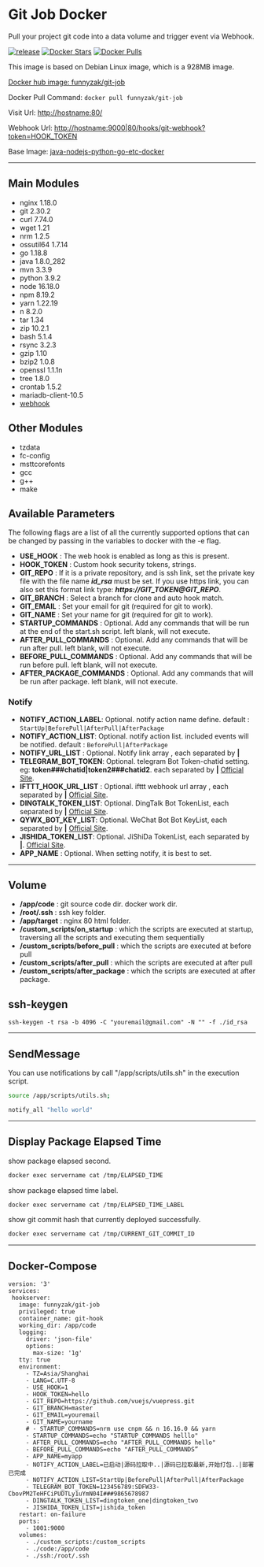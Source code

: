 # Git Job Docker

Pull your project git code into a data volume and trigger event via Webhook.

[![release](https://github.com/funnyzak/git-job-docker/actions/workflows/release.yml/badge.svg)](https://github.com/funnyzak/git-job/actions/workflows/release.yml)
[![Docker Stars](https://img.shields.io/docker/stars/funnyzak/git-job.svg?style=flat-square)](https://hub.docker.com/r/funnyzak/git-job/)
[![Docker Pulls](https://img.shields.io/docker/pulls/funnyzak/git-job.svg?style=flat-square)](https://hub.docker.com/r/funnyzak/git-job/)

This image is based on Debian Linux image, which is a 928MB image.


[Docker hub image: funnyzak/git-job](https://hub.docker.com/r/funnyzak/git-job)

Docker Pull Command: `docker pull funnyzak/git-job`

Visit Url: [http://hostname:80/](#)

Webhook Url: [http://hostname:9000|80/hooks/git-webhook?token=HOOK_TOKEN](#)

Base Image: [java-nodejs-python-go-etc-docker](https://github.com/funnyzak/java-nodejs-python-go-etc-docker)

---

## Main Modules

* nginx 1.18.0
* git 2.30.2
* curl 7.74.0
* wget 1.21
* nrm 1.2.5
* ossutil64 1.7.14
* go 1.18.8
* java 1.8.0_282
* mvn 3.3.9
* python 3.9.2
* node 16.18.0
* npm 8.19.2
* yarn 1.22.19
* n 8.2.0
* tar 1.34
* zip 10.2.1
* bash 5.1.4
* rsync 3.2.3
* gzip 1.10
* bzip2 1.0.8
* openssl 1.1.1n
* tree 1.8.0
* crontab 1.5.2
* mariadb-client-10.5
* [webhook](https://github.com/adnanh/webhook)

## Other Modules

* tzdata
* fc-config
* msttcorefonts
* gcc
* g++
* make
  
## Available Parameters

The following flags are a list of all the currently supported options that can be changed by passing in the variables to docker with the -e flag.

* **USE_HOOK** : The web hook is enabled as long as this is present.
* **HOOK_TOKEN** : Custom hook security tokens, strings.
* **GIT_REPO** : If it is a private repository, and is ssh link, set the private key file with the file name ***id_rsa*** must be set. If you use https link, you can also set this format link type: ***https://GIT_TOKEN@GIT_REPO***.
* **GIT_BRANCH** : Select a branch for clone and auto hook match.
* **GIT_EMAIL** : Set your email for git (required for git to work).
* **GIT_NAME** : Set your name for git (required for git to work).
* **STARTUP_COMMANDS** : Optional. Add any commands that will be run at the end of the start.sh script. left blank, will not execute.
* **AFTER_PULL_COMMANDS** : Optional. Add any commands that will be run after pull. left blank, will not execute.
* **BEFORE_PULL_COMMANDS** : Optional. Add any commands that will be run before pull. left blank, will not execute.
* **AFTER_PACKAGE_COMMANDS** : Optional. Add any commands that will be run after package. left blank, will not execute.

### Notify

* **NOTIFY_ACTION_LABEL**: Optional. notify action name define. default : `StartUp|BeforePull|AfterPull|AfterPackage`
* **NOTIFY_ACTION_LIST**: Optional. notify action list. included events will be notified. default : `BeforePull|AfterPackage`
* **NOTIFY_URL_LIST** : Optional. Notify link array , each separated by **|**
* **TELEGRAM_BOT_TOKEN**: Optional. telegram Bot Token-chatid setting. eg: **token###chatid|token2###chatid2**. each separated by **|** [Official Site](https://core.telegram.org/api).
* **IFTTT_HOOK_URL_LIST** : Optional. ifttt webhook url array , each separated by **|** [Official Site](https://ifttt.com/maker_webhooks).
* **DINGTALK_TOKEN_LIST**: Optional. DingTalk Bot TokenList, each separated by **|** [Official Site](https://www.dingtalk.com).
* **QYWX_BOT_KEY_LIST**: Optional. WeChat Bot Bot KeyList, each separated by **|** [Official Site](https://wx.qq.com).
* **JISHIDA_TOKEN_LIST**: Optional. JiShiDa TokenList, each separated by **|**. [Official Site](https://push.ijingniu.cn/admin/index/).
* **APP_NAME** : Optional. When setting notify, it is best to set.

---

## Volume

* **/app/code** : git source code dir. docker work dir.
* **/root/.ssh** :  ssh key folder.
* **/app/target** :  nginx 80 html folder.
* **/custom_scripts/on_startup** :  which the scripts are executed at startup, traversing all the scripts and executing them sequentially
* **/custom_scripts/before_pull** :  which the scripts are executed at before pull
* **/custom_scripts/after_pull** :  which the scripts are executed at after pull
* **/custom_scripts/after_package** :  which the scripts are executed at after package.

## ssh-keygen

`ssh-keygen -t rsa -b 4096 -C "youremail@gmail.com" -N "" -f ./id_rsa`

---

## SendMessage

You can use notifications by call "/app/scripts/utils.sh" in the execution script.

```bash
source /app/scripts/utils.sh;

notify_all "hello world"
```

---

## Display Package Elapsed Time

show package elapsed second.

```sh
docker exec servername cat /tmp/ELAPSED_TIME
```

show package elapsed time label.

```sh
docker exec servername cat /tmp/ELAPSED_TIME_LABEL
```

show git commit hash that currently deployed successfully.
```sh
docker exec servername cat /tmp/CURRENT_GIT_COMMIT_ID
```

___

## Docker-Compose

 ```docker
version: '3'
services:
  hookserver:
    image: funnyzak/git-job
    privileged: true
    container_name: git-hook
    working_dir: /app/code
    logging:
      driver: 'json-file'
      options:
        max-size: '1g'
    tty: true
    environment:
      - TZ=Asia/Shanghai
      - LANG=C.UTF-8
      - USE_HOOK=1
      - HOOK_TOKEN=hello
      - GIT_REPO=https://github.com/vuejs/vuepress.git
      - GIT_BRANCH=master
      - GIT_EMAIL=youremail
      - GIT_NAME=yourname
      # - STARTUP_COMMANDS=nrm use cnpm && n 16.16.0 && yarn
      - STARTUP_COMMANDS=echo "STARTUP_COMMANDS helllo"
      - AFTER_PULL_COMMANDS=echo "AFTER_PULL_COMMANDS hello"
      - BEFORE_PULL_COMMANDS=echo "AFTER_PULL_COMMANDS”
      - APP_NAME=myapp
      - NOTIFY_ACTION_LABEL=已启动|源码拉取中..|源码已拉取最新,开始打包..|部署已完成
      - NOTIFY_ACTION_LIST=StartUp|BeforePull|AfterPull|AfterPackage
      - TELEGRAM_BOT_TOKEN=123456789:SDFW33-CbovPM2TeHFCiPUDTLy1uYmN04I###9865678987
      - DINGTALK_TOKEN_LIST=dingtoken_one|dingtoken_two
      - JISHIDA_TOKEN_LIST=jishida_token
    restart: on-failure
    ports:
      - 1001:9000
    volumes:
      - ./custom_scripts:/custom_scripts
      - ./code:/app/code
      - ./ssh:/root/.ssh

 ```
